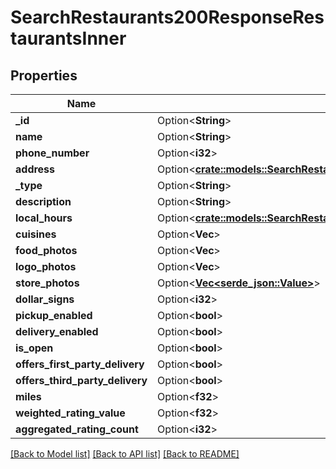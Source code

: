 # SearchRestaurants200ResponseRestaurantsInner

## Properties

Name | Type | Description | Notes
------------ | ------------- | ------------- | -------------
**_id** | Option<**String**> |  | [optional]
**name** | Option<**String**> |  | [optional]
**phone_number** | Option<**i32**> |  | [optional]
**address** | Option<[**crate::models::SearchRestaurants200ResponseRestaurantsInnerAddress**](searchRestaurants_200_response_restaurants_inner_address.md)> |  | [optional]
**_type** | Option<**String**> |  | [optional]
**description** | Option<**String**> |  | [optional]
**local_hours** | Option<[**crate::models::SearchRestaurants200ResponseRestaurantsInnerLocalHours**](searchRestaurants_200_response_restaurants_inner_local_hours.md)> |  | [optional]
**cuisines** | Option<**Vec<String>**> |  | [optional]
**food_photos** | Option<**Vec<String>**> |  | [optional]
**logo_photos** | Option<**Vec<String>**> |  | [optional]
**store_photos** | Option<[**Vec<serde_json::Value>**](serde_json::Value.md)> |  | [optional]
**dollar_signs** | Option<**i32**> |  | [optional]
**pickup_enabled** | Option<**bool**> |  | [optional]
**delivery_enabled** | Option<**bool**> |  | [optional]
**is_open** | Option<**bool**> |  | [optional]
**offers_first_party_delivery** | Option<**bool**> |  | [optional]
**offers_third_party_delivery** | Option<**bool**> |  | [optional]
**miles** | Option<**f32**> |  | [optional]
**weighted_rating_value** | Option<**f32**> |  | [optional]
**aggregated_rating_count** | Option<**i32**> |  | [optional]

[[Back to Model list]](../README.md#documentation-for-models) [[Back to API list]](../README.md#documentation-for-api-endpoints) [[Back to README]](../README.md)


